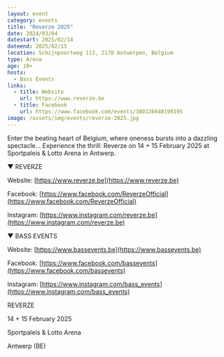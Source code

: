 ```yaml
---
layout: event
category: events
title: "Reverze 2025"
date: 2024/03/04
datestart: 2025/02/14
dateend: 2025/02/15
location: Schijnpoortweg 113, 2170 Antwerpen, Belgium
type: Arena
age: 18+
hosts:
  - Bass Events
links:
  - title: Website
    url: https://www.reverze.be
  - title: Facebook
    url: https://www.facebook.com/events/380126648198195
image: /assets/img/events/reverze-2025.jpg
---
```


Enter the beating heart of Belgium, where oneness bursts into a dazzling spectacle... Experience the thrill: Reverze on 14 + 15 February 2025 at Sportpaleis & Lotto Arena in Antwerp.

▼ REVERZE

Website: [https://www.reverze.be](https://www.reverze.be)

Facebook: [https://www.facebook.com/ReverzeOfficial](https://www.facebook.com/ReverzeOfficial)

Instagram: [https://www.instagram.com/reverze.be](https://www.instagram.com/reverze.be)

▼ BASS EVENTS

Website: [https://www.bassevents.be](https://www.bassevents.be)

Facebook: [https://www.facebook.com/bassevents](https://www.facebook.com/bassevents)

Instagram: [https://www.instagram.com/bass_events](https://www.instagram.com/bass_events)

REVERZE

14 + 15 February 2025

Sportpaleis & Lotto Arena

Antwerp (BE)
